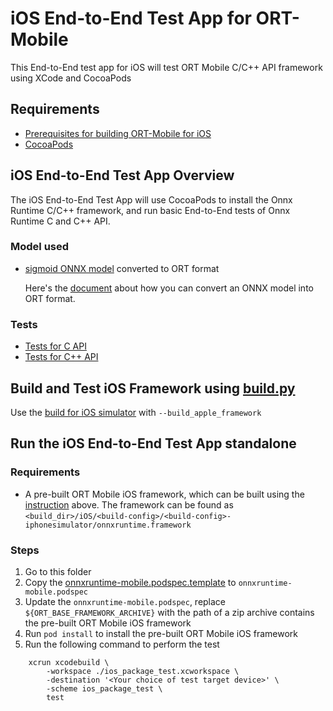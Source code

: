 # iOS End-to-End Test App for ORT-Mobile

This End-to-End test app for iOS will test ORT Mobile C/C++ API framework using XCode and CocoaPods

## Requirements

- [Prerequisites for building ORT-Mobile for iOS](http://www.onnxruntime.ai/docs/build/android-ios.html#prerequisites-1)
- [CocoaPods](https://cocoapods.org/)

## iOS End-to-End Test App Overview

The iOS End-to-End Test App will use CocoaPods to install the Onnx Runtime C/C++ framework, and run basic End-to-End tests of Onnx Runtime C and C++ API.

### Model used
- [sigmoid ONNX model](https://github.com/onnx/onnx/blob/f9b0cc99344869c246b8f4011b8586a39841284c/onnx/backend/test/data/node/test_sigmoid/model.onnx) converted to ORT format

    Here's the [document](https://onnxruntime.ai/docs/tutorials/mobile/model-conversion.html) about how you can convert an ONNX model into ORT format.

### Tests
- [Tests for C API ](./ios_package_testTests/ios_package_test_c_api.m)
- [Tests for C++ API ](./ios_package_testTests/ios_package_test_cpp_api.mm)

## Build and Test iOS Framework using [build.py](../../../../../tools/ci_build/build.py)

Use the [build for iOS simulator](http://www.onnxruntime.ai/docs/build/android-ios.html#cross-build-for-ios-simulator) with `--build_apple_framework`

## Run the iOS End-to-End Test App standalone

### Requirements

- A pre-built ORT Mobile iOS framework, which can be built using the [instruction](#build-and-test-ios-framework-using-buildpy) above. The framework can be found as `<build_dir>/iOS/<build-config>/<build-config>-iphonesimulator/onnxruntime.framework`

### Steps

1. Go to this folder
2. Copy the [onnxruntime-mobile.podspec.template](./onnxruntime-mobile.podspec.template) to `onnxruntime-mobile.podspec`
3. Update the `onnxruntime-mobile.podspec`, replace `${ORT_BASE_FRAMEWORK_ARCHIVE}` with the path of a zip archive contains the pre-built ORT Mobile iOS framework
4. Run `pod install` to install the pre-built ORT Mobile iOS framework
5. Run the following command to perform the test

```
    xcrun xcodebuild \
        -workspace ./ios_package_test.xcworkspace \
        -destination '<Your choice of test target device>' \
        -scheme ios_package_test \
        test
```